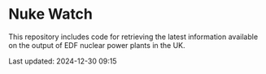 # Nuke Watch

This repository includes code for retrieving the latest information available on the output of EDF nuclear power plants in the UK.

Last updated: 2024-12-30 09:15